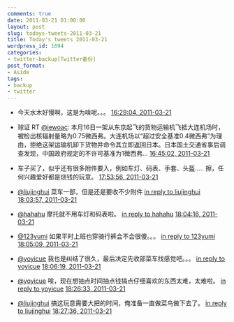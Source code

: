 ```yaml
---
comments: true
date: 2011-03-21 01:00:00
layout: post
slug: todays-tweets-2011-03-21
title: Today's tweets 2011-03-21
wordpress_id: 1694
categories:
- twitter-backup[Twitter备份]
post_format:
- Aside
tags:
- backup
- twitter
---
```





  * 今天水木好慢啊，这是为啥呢。。。 [16:29:04, 2011-03-21](http://twitter.com/gfrog/statuses/49749353476268032)





  * 球证 RT [@iewoac](http://twitter.com/iewoac): 本月16日一架从东京起飞的货物运输机飞抵大连机场时，被检出核辐射量略为0.75微西弗。大连机场以“超过安全基准0.4微西弗”为理由，拒绝这架运输机卸下货物并命令其立即返回日本。日本国土交通省事后调查发现，中国政府规定的不许可基准为1微西弗... [16:45:02, 2011-03-21](http://twitter.com/gfrog/statuses/49753371795652608)





  * 车子买了，似乎还有很多附件要入，例如车灯、码表、手套、头盔..... 擦，任何兴趣爱好都是烧钱的玩意。 [17:53:56, 2011-03-21](http://twitter.com/gfrog/statuses/49770708124958720)





  * [@liujinghui](http://twitter.com/liujinghui) 菜车一部，但是还是要收不少附件 [in reply to liujinghui](http://twitter.com/liujinghui/statuses/49771456871141376) [18:03:57, 2011-03-21](http://twitter.com/gfrog/statuses/49773232219361280)





  * [@hahahu](http://twitter.com/hahahu) 摩托就不用车灯和码表啦。 [in reply to hahahu](http://twitter.com/hahahu/statuses/49771838846418944) [18:04:16, 2011-03-21](http://twitter.com/gfrog/statuses/49773309210009600)





  * [@123yumi](http://twitter.com/123yumi) 如果平时上班也穿骑行裤会不会很傻。。。 [in reply to 123yumi](http://twitter.com/123yumi/statuses/49772941856092160) [18:05:09, 2011-03-21](http://twitter.com/gfrog/statuses/49773532330213376)





  * [@yoyicue](http://twitter.com/yoyicue) 我也是纠结了很久，最后决定先收部菜车找感觉吧。。。 [in reply to yoyicue](http://twitter.com/yoyicue/statuses/49772604856340480) [18:06:19, 2011-03-21](http://twitter.com/gfrog/statuses/49773827730837505)





  * [@yoyicue](http://twitter.com/yoyicue) 唉，现在想抽点时间抽点钱搞点仔细喜欢的东西太难，太难啦。 [in reply to yoyicue](http://twitter.com/yoyicue/statuses/49774657133486080) [18:26:33, 2011-03-21](http://twitter.com/gfrog/statuses/49778916822495232)





  * [@liujinghui](http://twitter.com/liujinghui) 搞这玩意需要大把的时间，俺准备一直做菜鸟做下去了。 [in reply to liujinghui](http://twitter.com/liujinghui/statuses/49775919950336000) [18:27:36, 2011-03-21](http://twitter.com/gfrog/statuses/49779183202738177)




